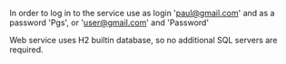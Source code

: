In order to log in to the service use as login 'paul@gmail.com' and as a password 'Pgs', or 'user@gmail.com' and 'Password'

Web service uses H2 builtin database, so no additional SQL servers are required.
